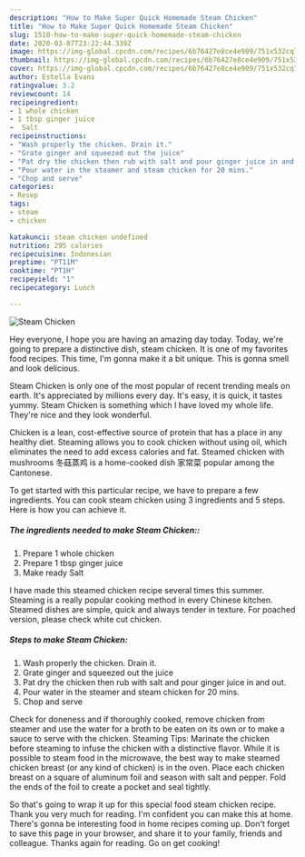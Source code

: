 ```yaml
---
description: "How to Make Super Quick Homemade Steam Chicken"
title: "How to Make Super Quick Homemade Steam Chicken"
slug: 1510-how-to-make-super-quick-homemade-steam-chicken
date: 2020-03-07T23:22:44.339Z
image: https://img-global.cpcdn.com/recipes/6b76427e8ce4e909/751x532cq70/steam-chicken-recipe-main-photo.jpg
thumbnail: https://img-global.cpcdn.com/recipes/6b76427e8ce4e909/751x532cq70/steam-chicken-recipe-main-photo.jpg
cover: https://img-global.cpcdn.com/recipes/6b76427e8ce4e909/751x532cq70/steam-chicken-recipe-main-photo.jpg
author: Estella Evans
ratingvalue: 3.2
reviewcount: 14
recipeingredient:
- 1 whole chicken
- 1 tbsp ginger juice
-  Salt
recipeinstructions:
- "Wash properly the chicken. Drain it."
- "Grate ginger and squeezed out the juice"
- "Pat dry the chicken then rub with salt and pour ginger juice in and out."
- "Pour water in the steamer and steam chicken for 20 mins."
- "Chop and serve"
categories:
- Resep
tags:
- steam
- chicken

katakunci: steam chicken undefined
nutrition: 295 calories
recipecuisine: Indonesian
preptime: "PT11M"
cooktime: "PT1H"
recipeyield: "1"
recipecategory: Lunch

---
```



![Steam Chicken](https://img-global.cpcdn.com/recipes/6b76427e8ce4e909/751x532cq70/steam-chicken-recipe-main-photo.jpg)

Hey everyone, I hope you are having an amazing day today. Today, we're going to prepare a distinctive dish, steam chicken. It is one of my favorites food recipes. This time, I'm gonna make it a bit unique. This is gonna smell and look delicious.

Steam Chicken is only one of the most popular of recent trending meals on earth. It's appreciated by millions every day. It's easy, it is quick, it tastes yummy. Steam Chicken is something which I have loved my whole life. They're nice and they look wonderful.

Chicken is a lean, cost-effective source of protein that has a place in any healthy diet. Steaming allows you to cook chicken without using oil, which eliminates the need to add excess calories and fat. Steamed chicken with mushrooms 冬菇蒸鸡 is a home-cooked dish 家常菜 popular among the Cantonese.


To get started with this particular recipe, we have to prepare a few ingredients. You can cook steam chicken using 3 ingredients and 5 steps. Here is how you can achieve it.

##### The ingredients needed to make Steam Chicken::

1. Prepare 1 whole chicken
1. Prepare 1 tbsp ginger juice
1. Make ready  Salt


I have made this steamed chicken recipe several times this summer. Steaming is a really popular cooking method in every Chinese kitchen. Steamed dishes are simple, quick and always tender in texture. For poached version, please check white cut chicken. 

##### Steps to make Steam Chicken:

1. Wash properly the chicken. Drain it.
1. Grate ginger and squeezed out the juice
1. Pat dry the chicken then rub with salt and pour ginger juice in and out.
1. Pour water in the steamer and steam chicken for 20 mins.
1. Chop and serve


Check for doneness and if thoroughly cooked, remove chicken from steamer and use the water for a broth to be eaten on its own or to make a sauce to serve with the chicken. Steaming Tips: Marinate the chicken before steaming to infuse the chicken with a distinctive flavor. While it is possible to steam food in the microwave, the best way to make steamed chicken breast (or any kind of chicken) is in the oven. Place each chicken breast on a square of aluminum foil and season with salt and pepper. Fold the ends of the foil to create a pocket and seal tightly. 

So that's going to wrap it up for this special food steam chicken recipe. Thank you very much for reading. I'm confident you can make this at home. There's gonna be interesting food in home recipes coming up. Don't forget to save this page in your browser, and share it to your family, friends and colleague. Thanks again for reading. Go on get cooking!
